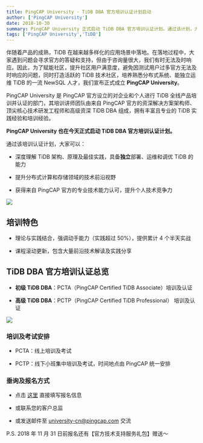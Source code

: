 ```yaml
---
title: PingCAP University · TiDB DBA 官方培训认证计划启动
author: ['PingCAP University']
date: 2018-10-30
summary: PingCAP University 正式启动 TiDB DBA 官方培训认证计划。通过该计划，大家可以深度理解 TiDB 架构、原理及最佳实践，具备独立部署、运维和调优 TiDB 的能力；提升分布式计算和存储领域的技术前沿视野；获得来自 PingCAP 官方的认可，提升个人技术竞争力。
tags: ['PingCAP University','TiDB']
---
```



伴随着产品的成熟，TiDB 在越来越多样化的应用场景中落地。在落地过程中，大家遇到问题会寻求官方的答疑和支持，但由于咨询量很大，我们有时无法及时响应。因此，为了赋能社区，提升社区用户满意度，避免因测试用户过多官方无法及时响应的问题，同时打造活跃的 TiDB 技术社区，培养熟悉分布式系统、能独立运维 TiDB 的一流 NewSQL 人才，我们宣布正式成立 **PingCAP University**。

PingCAP University 是 PingCAP 官方设立的对企业和个人进行 TiDB 全线产品培训并认证的部门，其培训讲师团队由来自 PingCAP 官方的资深解决方案架构师、顶尖核心技术研发工程师和高级资深 TiDB DBA 组成，拥有丰富且专业的 TiDB 实践经验和培训经验。

**PingCAP University 也在今天正式启动 TiDB DBA 官方培训认证计划。**

通过该培训认证计划，大家可以：

*  深度理解 TiDB 架构、原理及最佳实践，具备**独立**部署、运维和调优 TiDB 的能力

* 提升分布式计算和存储领域的技术前沿视野

*  获得来自 PingCAP 官方的专业技术能力认可，提升个人技术竞争力

![](http://upload-images.jianshu.io/upload_images/542677-05a5fa578ca8af03?imageMogr2/auto-orient/strip%7CimageView2/2/w/1240)

## 培训特色

*  理论与实践结合，强调动手能力（实践超过 50%），提供累计 4 个半天实战

*  课程滚动更新，包含大量前沿技术解读及实践分享

## TiDB DBA 官方培训认证总览

*   **初级 TiDB DBA**：PCTA（PingCAP Certified TiDB Associate）培训及认证

*   **高级 TiDB DBA**：PCTP（PingCAP Certified TiDB Professional） 培训及认证

![](https://upload-images.jianshu.io/upload_images/542677-c632be4fa6d90f78.png?imageMogr2/auto-orient/strip%7CimageView2/2/w/1240)

### 培训及考试安排

* PCTA：线上培训及考试

* PCTP：线下小班集中培训及考试，时间地点由 PingCAP 统一安排

### 垂询及报名方式

*  点击 [这里](http://pingcaptidb.mikecrm.com/KXCarRw) 直接填写报名信息

*  或联系您的客户总监

*  或发送邮件至 university-cn@pingcap.com 交流

P.S. 2018 年 11 月 31 日前报名还有【官方技术支持服务礼包】赠送～

